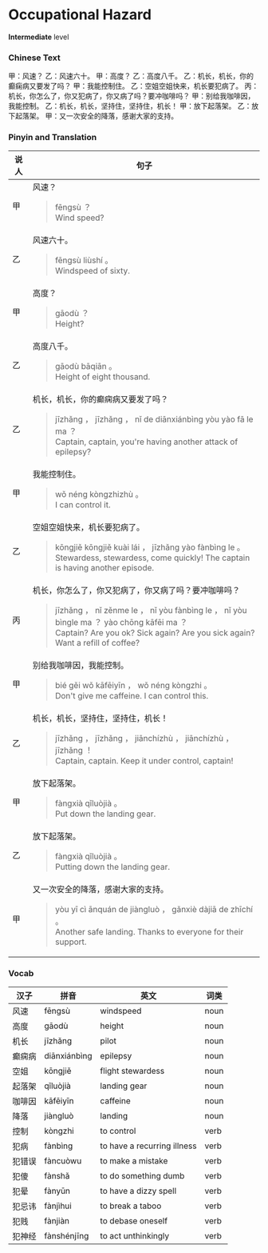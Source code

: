 # Occupational Hazard
**Intermediate** level
### Chinese Text
甲：风速？
乙：风速六十。
甲：高度？
乙：高度八千。
乙：机长，机长，你的癫痫病又要发了吗？
甲：我能控制住。
乙：空姐空姐快来，机长要犯病了。
丙：机长，你怎么了，你又犯病了，你又病了吗？要冲咖啡吗？
甲：别给我咖啡因，我能控制。
乙：机长，机长，坚持住，坚持住，机长！
甲：放下起落架。
乙：放下起落架。
甲：又一次安全的降落，感谢大家的支持。

### Pinyin and Translation
|说人|句子|
|----|----|
|甲|风速？<blockquote>fēngsù ？<br />Wind speed?</blockquote>|
|乙|风速六十。<blockquote>fēngsù liùshí 。<br />Windspeed of sixty.</blockquote>|
|甲|高度？<blockquote>gāodù ？<br />Height?</blockquote>|
|乙|高度八千。<blockquote>gāodù bāqiān 。<br />Height of eight thousand.</blockquote>|
|乙|机长，机长，你的癫痫病又要发了吗？<blockquote>jīzhǎng ， jīzhǎng ， nǐ de diānxiánbìng yòu yào fā le ma ？<br />Captain, captain, you're having another attack of epilepsy?</blockquote>|
|甲|我能控制住。<blockquote>wǒ néng kòngzhizhù 。<br />I can control it.</blockquote>|
|乙|空姐空姐快来，机长要犯病了。<blockquote>kōngjiě kōngjiě kuài lái ， jīzhǎng yào fànbìng le 。<br />Stewardess, stewardess, come quickly! The captain is having another episode.</blockquote>|
|丙|机长，你怎么了，你又犯病了，你又病了吗？要冲咖啡吗？<blockquote>jīzhǎng ， nǐ zěnme le ， nǐ yòu fànbìng le ， nǐ yòu bìngle ma ？ yào chōng kāfēi ma ？<br />Captain? Are you ok? Sick again? Are you sick again? Want a refill of coffee?</blockquote>|
|甲|别给我咖啡因，我能控制。<blockquote>bié gěi wǒ kāfēiyīn ， wǒ néng kòngzhi 。<br />Don't give me caffeine. I can control this.</blockquote>|
|乙|机长，机长，坚持住，坚持住，机长！<blockquote>jīzhǎng ， jīzhǎng ， jiānchízhù ， jiānchízhù ， jīzhǎng ！<br />Captain, captain. Keep it under control, captain!</blockquote>|
|甲|放下起落架。<blockquote>fàngxià qǐluòjià 。<br />Put down the landing gear.</blockquote>|
|乙|放下起落架。<blockquote>fàngxià qǐluòjià 。<br />Putting down the landing gear.</blockquote>|
|甲|又一次安全的降落，感谢大家的支持。<blockquote>yòu yī cì ānquán de jiàngluò ， gǎnxiè dàjiā de zhīchí 。<br />Another safe landing. Thanks to everyone for their support.</blockquote>|
### Vocab
|汉子|拼音|英文|词类|
|----|----|----|----|
|风速|fēngsù|windspeed|noun|
|高度|gāodù|height|noun|
|机长|jīzhǎng|pilot|noun|
|癫痫病|diānxiánbìng|epilepsy|noun|
|空姐|kōngjiě|flight stewardess|noun|
|起落架|qǐluòjià|landing gear|noun|
|咖啡因|kāfēiyīn|caffeine|noun|
|降落|jiàngluò|landing|noun|
|控制|kòngzhi|to control|verb|
|犯病|fànbìng|to have a recurring illness|verb|
|犯错误|fàncuòwu|to make a mistake|verb|
|犯傻|fànshǎ|to do something dumb|verb|
|犯晕|fànyūn|to have a dizzy spell|verb|
|犯忌讳|fànjìhui|to break a taboo|verb|
|犯贱|fànjiàn|to debase oneself|verb|
|犯神经|fànshénjīng|to act unthinkingly|verb|